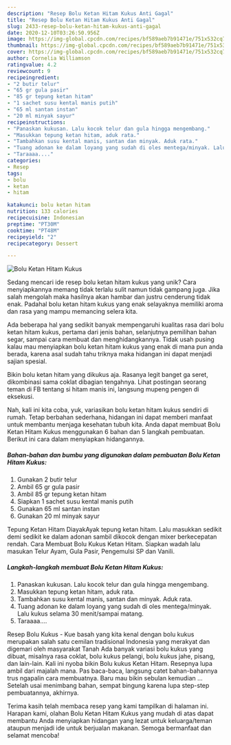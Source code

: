 ```yaml
---
description: "Resep Bolu Ketan Hitam Kukus Anti Gagal"
title: "Resep Bolu Ketan Hitam Kukus Anti Gagal"
slug: 2433-resep-bolu-ketan-hitam-kukus-anti-gagal
date: 2020-12-10T03:26:50.956Z
image: https://img-global.cpcdn.com/recipes/bf589aeb7b91471e/751x532cq70/bolu-ketan-hitam-kukus-foto-resep-utama.jpg
thumbnail: https://img-global.cpcdn.com/recipes/bf589aeb7b91471e/751x532cq70/bolu-ketan-hitam-kukus-foto-resep-utama.jpg
cover: https://img-global.cpcdn.com/recipes/bf589aeb7b91471e/751x532cq70/bolu-ketan-hitam-kukus-foto-resep-utama.jpg
author: Cornelia Williamson
ratingvalue: 4.2
reviewcount: 9
recipeingredient:
- "2 butir telur"
- "65 gr gula pasir"
- "85 gr tepung ketan hitam"
- "1 sachet susu kental manis putih"
- "65 ml santan instan"
- "20 ml minyak sayur"
recipeinstructions:
- "Panaskan kukusan. Lalu kocok telur dan gula hingga mengembang."
- "Masukkan tepung ketan hitam, aduk rata."
- "Tambahkan susu kental manis, santan dan minyak. Aduk rata."
- "Tuang adonan ke dalam loyang yang sudah di oles mentega/minyak. Lalu kukus selama 30 menit/sampai matang."
- "Taraaaa...."
categories:
- Resep
tags:
- bolu
- ketan
- hitam

katakunci: bolu ketan hitam 
nutrition: 133 calories
recipecuisine: Indonesian
preptime: "PT30M"
cooktime: "PT48M"
recipeyield: "2"
recipecategory: Dessert

---
```



![Bolu Ketan Hitam Kukus](https://img-global.cpcdn.com/recipes/bf589aeb7b91471e/751x532cq70/bolu-ketan-hitam-kukus-foto-resep-utama.jpg)

Sedang mencari ide resep bolu ketan hitam kukus yang unik? Cara menyiapkannya memang tidak terlalu sulit namun tidak gampang juga. Jika salah mengolah maka hasilnya akan hambar dan justru cenderung tidak enak. Padahal bolu ketan hitam kukus yang enak selayaknya memiliki aroma dan rasa yang mampu memancing selera kita.

Ada beberapa hal yang sedikit banyak mempengaruhi kualitas rasa dari bolu ketan hitam kukus, pertama dari jenis bahan, selanjutnya pemilihan bahan segar, sampai cara membuat dan menghidangkannya. Tidak usah pusing kalau mau menyiapkan bolu ketan hitam kukus yang enak di mana pun anda berada, karena asal sudah tahu triknya maka hidangan ini dapat menjadi sajian spesial.

Bikin bolu ketan hitam yang dikukus aja. Rasanya legit banget ga seret, dikombinasi sama coklat dibagian tengahnya. Lihat postingan seorang teman di FB tentang si hitam manis ini, langsung mupeng pengen di eksekusi.


Nah, kali ini kita coba, yuk, variasikan bolu ketan hitam kukus sendiri di rumah. Tetap berbahan sederhana, hidangan ini dapat memberi manfaat untuk membantu menjaga kesehatan tubuh kita. Anda dapat membuat Bolu Ketan Hitam Kukus menggunakan 6 bahan dan 5 langkah pembuatan. Berikut ini cara dalam menyiapkan hidangannya.

<!--inarticleads1-->

##### Bahan-bahan dan bumbu yang digunakan dalam pembuatan Bolu Ketan Hitam Kukus:

1. Gunakan 2 butir telur
1. Ambil 65 gr gula pasir
1. Ambil 85 gr tepung ketan hitam
1. Siapkan 1 sachet susu kental manis putih
1. Gunakan 65 ml santan instan
1. Gunakan 20 ml minyak sayur


Tepung Ketan Hitam DiayakAyak tepung ketan hitam. Lalu masukkan sedikit demi sedikit ke dalam adonan sambil dikocok dengan mixer berkecepatan rendah. Cara Membuat Bolu Kukus Ketan Hitam. Siapkan wadah lalu masukan Telur Ayam, Gula Pasir, Pengemulsi SP dan Vanili. 

<!--inarticleads2-->

##### Langkah-langkah membuat Bolu Ketan Hitam Kukus:

1. Panaskan kukusan. Lalu kocok telur dan gula hingga mengembang.
1. Masukkan tepung ketan hitam, aduk rata.
1. Tambahkan susu kental manis, santan dan minyak. Aduk rata.
1. Tuang adonan ke dalam loyang yang sudah di oles mentega/minyak. Lalu kukus selama 30 menit/sampai matang.
1. Taraaaa....


Resep Bolu Kukus - Kue basah yang kita kenal dengan bolu kukus merupakan salah satu cemilan tradisional Indonesia yang merakyat dan digemari oleh masyarakat Tanah Ada banyak variasi bolu kukus yang dibuat, misalnya rasa coklat, bolu kukus pelangi, bolu kukus jahe, pisang, dan lain-lain. Kali ini nyoba bikin Bolu kukus Ketan Hitam. Resepnya lupa ambil dari majalah mana. Pas baca-baca, langsung catet bahan-bahannya trus ngapalin cara membuatnya. Baru mau bikin sebulan kemudian … Setelah usai menimbang bahan, sempat bingung karena lupa step-step pembuatannya, akhirnya. 

Terima kasih telah membaca resep yang kami tampilkan di halaman ini. Harapan kami, olahan Bolu Ketan Hitam Kukus yang mudah di atas dapat membantu Anda menyiapkan hidangan yang lezat untuk keluarga/teman ataupun menjadi ide untuk berjualan makanan. Semoga bermanfaat dan selamat mencoba!
